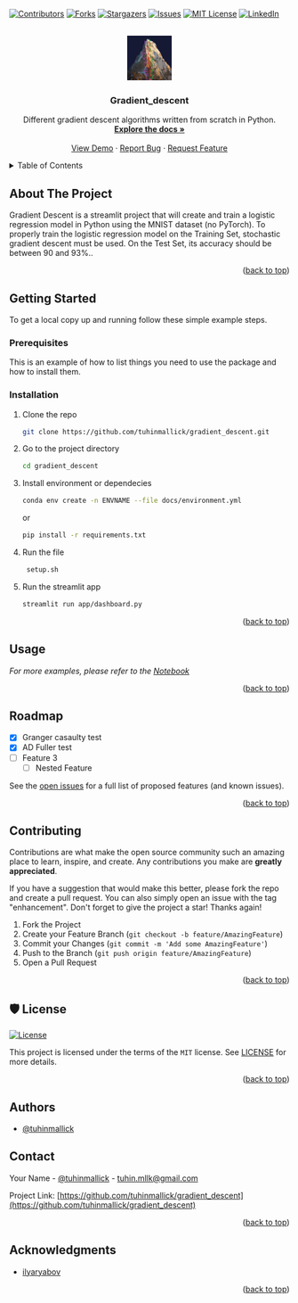 <a name="readme-top"></a>

<!-- PROJECT SHIELDS -->
<!--
*** I'm using markdown "reference style" links for readability.
*** Reference links are enclosed in brackets [ ] instead of parentheses ( ).
*** See the bottom of this document for the declaration of the reference variables
*** for contributors-url, forks-url, etc. This is an optional, concise syntax you may use.
*** https://www.markdownguide.org/basic-syntax/#reference-style-links
-->

[![Contributors][contributors-shield]][contributors-url]
[![Forks][forks-shield]][forks-url]
[![Stargazers][stars-shield]][stars-url]
[![Issues][issues-shield]][issues-url]
[![MIT License][license-shield]][license-url]
[![LinkedIn][linkedin-shield]][linkedin-url]

<!-- PROJECT LOGO -->
<br />
<div align="center">
  <a href="https://github.com/tuhinmallick/gradient_descent">
    <img src="app/data/sidebar_img.jpg" alt="Logo" width="80" height="80">
  </a>

<h3 align="center">Gradient_descent</h3>

  <p align="center">
    Different gradient descent algorithms written from scratch in Python.
    <br />
    <a href="https://github.com/tuhinmallick/gradient_descent"><strong>Explore the docs »</strong></a>
    <br />
    <br />
    <a href="https://github.com/tuhinmallick/gradient_descent/blob/main/notebooks/Insider_trading_analysis.ipynb">View Demo</a>
    ·
    <a href="https://github.com/tuhinmallick/gradient_descent/issues">Report Bug</a>
    ·
    <a href="https://github.com/tuhinmallick/gradient_descent/issues">Request Feature</a>
  </p>
</div>

<!-- TABLE OF CONTENTS -->
<details>
  <summary>Table of Contents</summary>
  <ol>
    <li>
      <a href="#about-the-project">About The Project</a>
      <ul>
        <li><a href="#built-with">Built With</a></li>
      </ul>
    </li>
    <li>
      <a href="#getting-started">Getting Started</a>
      <ul>
        <li><a href="#prerequisites">Prerequisites</a></li>
        <li><a href="#installation">Installation</a></li>
      </ul>
    </li>
    <li><a href="#usage">Usage</a></li>
    <li><a href="#roadmap">Roadmap</a></li>
    <li><a href="#contributing">Contributing</a></li>
    <li><a href="#license">License</a></li>
    <li><a href="#contact">Contact</a></li>
    <li><a href="#acknowledgments">Acknowledgments</a></li>
  </ol>
</details>

<!-- ABOUT THE PROJECT -->

## About The Project

Gradient Descent is a streamlit project that will create and train a logistic regression model in Python using the MNIST dataset (no PyTorch). To properly train the logistic regression model on the Training Set, stochastic gradient descent must be used. On the Test Set, its accuracy should be between 90 and 93%..

<p align="right">(<a href="#readme-top">back to top</a>)</p>

<!--
### Built With

* [![Next][Next.js]][Next-url]
* [![React][React.js]][React-url]
* [![Vue][Vue.js]][Vue-url]
* [![Angular][Angular.io]][Angular-url]
* [![Svelte][Svelte.dev]][Svelte-url]
* [![Laravel][Laravel.com]][Laravel-url]
* [![Bootstrap][Bootstrap.com]][Bootstrap-url]
* [![JQuery][JQuery.com]][JQuery-url]

<p align="right">(<a href="#readme-top">back to top</a>)</p> -->

<!-- GETTING STARTED -->

## Getting Started

To get a local copy up and running follow these simple example steps.

### Prerequisites

This is an example of how to list things you need to use the package and how to install them.

### Installation

1. Clone the repo
   ```bash
   git clone https://github.com/tuhinmallick/gradient_descent.git
   ```
2. Go to the project directory
   ```bash
   cd gradient_descent
   ```
3. Install environment or dependecies
   ```bash
   conda env create -n ENVNAME --file docs/environment.yml
   ```
   or
   ```bash
   pip install -r requirements.txt
   ```
4. Run the file
   ```sh
    setup.sh
   ```
5. Run the streamlit app
    ```bash
   streamlit run app/dashboard.py
   ```


<p align="right">(<a href="#readme-top">back to top</a>)</p>

<!-- USAGE EXAMPLES -->

## Usage

_For more examples, please refer to the [Notebook](https://github.com/tuhinmallick/gradient_descent/blob/main/notebooks/Insider_trading_analysis.ipynb)_

<p align="right">(<a href="#readme-top">back to top</a>)</p>

<!-- ROADMAP -->

## Roadmap

- [x] Granger casaulty test
- [x] AD Fuller test
- [ ] Feature 3
  - [ ] Nested Feature

See the [open issues](https://github.com/tuhinmallick/gradient_descent/issues) for a full list of proposed features (and known issues).

<p align="right">(<a href="#readme-top">back to top</a>)</p>

<!-- CONTRIBUTING -->

## Contributing

Contributions are what make the open source community such an amazing place to learn, inspire, and create. Any contributions you make are **greatly appreciated**.

If you have a suggestion that would make this better, please fork the repo and create a pull request. You can also simply open an issue with the tag "enhancement".
Don't forget to give the project a star! Thanks again!

1. Fork the Project
2. Create your Feature Branch (`git checkout -b feature/AmazingFeature`)
3. Commit your Changes (`git commit -m 'Add some AmazingFeature'`)
4. Push to the Branch (`git push origin feature/AmazingFeature`)
5. Open a Pull Request

<p align="right">(<a href="#readme-top">back to top</a>)</p>

<!-- LICENSE -->

## 🛡 License

[![License](https://img.shields.io/github/license/tuhinmallick/gradient_descent)](https://github.com/tuhinmallick/gradient_descent/blob/master/LICENSE)

This project is licensed under the terms of the `MIT` license. See [LICENSE](https://github.com/tuhinmallick/gradient_descent/blob/master/LICENSE) for more details.

<p align="right">(<a href="#readme-top">back to top</a>)</p>

## Authors

- [@tuhinmallick](https://www.github.com/tuhinmallick)

<!-- CONTACT -->

## Contact

Your Name - [@tuhinmallick](https://twitter.com/tuhinmallick) - tuhin.mllk@gmail.com

Project Link: [https://github.com/tuhinmallick/gradient_descent](https://github.com/tuhinmallick/gradient_descent)

<p align="right">(<a href="#readme-top">back to top</a>)</p>

<!-- ACKNOWLEDGMENTS -->

## Acknowledgments

- [ilyaryabov](https://www.kaggle.com/datasets/ilyaryabov/insider-trading-sp500-inside-info)

<p align="right">(<a href="#readme-top">back to top</a>)</p>

<!-- MARKDOWN LINKS & IMAGES -->
<!-- https://www.markdownguide.org/basic-syntax/#reference-style-links -->

[contributors-shield]: https://img.shields.io/github/contributors/tuhinmallick/gradient_descent.svg?style=for-the-badge
[contributors-url]: https://github.com/tuhinmallick/gradient_descent/graphs/contributors
[forks-shield]: https://img.shields.io/github/forks/tuhinmallick/gradient_descent.svg?style=for-the-badge
[forks-url]: https://github.com/tuhinmallick/gradient_descent/network/members
[stars-shield]: https://img.shields.io/github/stars/tuhinmallick/gradient_descent.svg?style=for-the-badge
[stars-url]: https://github.com/tuhinmallick/gradient_descent/stargazers
[issues-shield]: https://img.shields.io/github/issues/tuhinmallick/gradient_descent.svg?style=for-the-badge
[issues-url]: https://github.com/tuhinmallick/gradient_descent/issues
[license-shield]: https://img.shields.io/github/license/tuhinmallick/gradient_descent.svg?style=for-the-badge
[license-url]: https://github.com/tuhinmallick/gradient_descent/blob/master/LICENSE.txt
[linkedin-shield]: https://img.shields.io/badge/-LinkedIn-black.svg?style=for-the-badge&logo=linkedin&colorB=555
[linkedin-url]: https://linkedin.com/in/tuhinmallick
